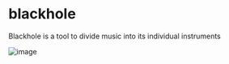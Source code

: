 # blackhole
Blackhole is a tool to divide music into its individual instruments

![image](https://github.com/SpaceNerde/blackhole/assets/71553327/72fab1b9-7b05-4425-98f2-07d6bee12d8a)
